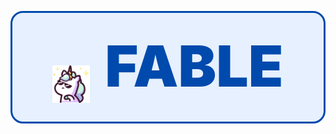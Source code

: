 <p align="center" style="background-color: #e6f0ff; padding: 30px; border-radius: 20px; border: 3px solid #004aad;">
  <img src="./unicorn.png" alt="FABLE Logo" width="60" style="vertical-align: middle; margin-right: 20px;"/>
  <span style="font-size:6.5em; font-weight:900; color:#004aad;">FABLE</span>
</p>
